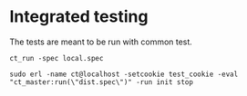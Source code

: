 # Integrated testing

The tests are meant to be run with common test.

```shell
ct_run -spec local.spec

sudo erl -name ct@localhost -setcookie test_cookie -eval "ct_master:run(\"dist.spec\")" -run init stop
```
